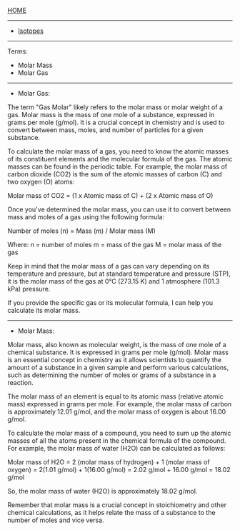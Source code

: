 [HOME](/README.md)   

--------------------   

- [Isotopes](/assets/docs/earth/elements/Isotopes/customformulas/readme.md)

--------------------

Terms:   

  - Molar Mass
  - Molar Gas

---------------------

 - Molar Gas:
 
 The term "Gas Molar" likely refers to the molar mass or molar weight of a gas. Molar mass is the mass of one mole of a substance, expressed in grams per mole (g/mol). It is a crucial concept in chemistry and is used to convert between mass, moles, and number of particles for a given substance.

To calculate the molar mass of a gas, you need to know the atomic masses of its constituent elements and the molecular formula of the gas. The atomic masses can be found in the periodic table. For example, the molar mass of carbon dioxide (CO2) is the sum of the atomic masses of carbon (C) and two oxygen (O) atoms:

Molar mass of CO2 = (1 x Atomic mass of C) + (2 x Atomic mass of O)

Once you've determined the molar mass, you can use it to convert between mass and moles of a gas using the following formula:

Number of moles (n) = Mass (m) / Molar mass (M)

Where:
n = number of moles
m = mass of the gas
M = molar mass of the gas

Keep in mind that the molar mass of a gas can vary depending on its temperature and pressure, but at standard temperature and pressure (STP), it is the molar mass of the gas at 0°C (273.15 K) and 1 atmosphere (101.3 kPa) pressure.

If you provide the specific gas or its molecular formula, I can help you calculate its molar mass.

---------------------

- Molar Mass:

Molar mass, also known as molecular weight, is the mass of one mole of a chemical substance. It is expressed in grams per mole (g/mol). Molar mass is an essential concept in chemistry as it allows scientists to quantify the amount of a substance in a given sample and perform various calculations, such as determining the number of moles or grams of a substance in a reaction.

The molar mass of an element is equal to its atomic mass (relative atomic mass) expressed in grams per mole. For example, the molar mass of carbon is approximately 12.01 g/mol, and the molar mass of oxygen is about 16.00 g/mol.

To calculate the molar mass of a compound, you need to sum up the atomic masses of all the atoms present in the chemical formula of the compound. For example, the molar mass of water (H2O) can be calculated as follows:

Molar mass of H2O = 2 (molar mass of hydrogen) + 1 (molar mass of oxygen)
                = 2(1.01 g/mol) + 1(16.00 g/mol)
                = 2.02 g/mol + 16.00 g/mol
                = 18.02 g/mol

So, the molar mass of water (H2O) is approximately 18.02 g/mol.

Remember that molar mass is a crucial concept in stoichiometry and other chemical calculations, as it helps relate the mass of a substance to the number of moles and vice versa.
